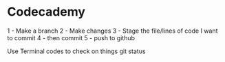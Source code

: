 # Codecademy
1 - Make a branch
2 - Make changes
3 - Stage the file/lines of code I want to commit
4 - then commit
5 - push to github

Use Terminal codes to check on things
git status
